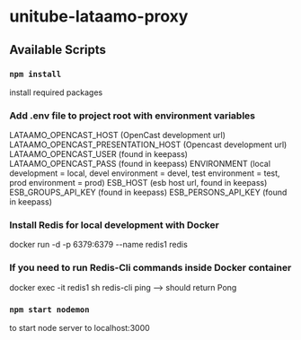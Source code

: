 # unitube-lataamo-proxy

## Available Scripts

### `npm install`
install required packages

### Add .env file to project root with environment variables
LATAAMO_OPENCAST_HOST (OpenCast development url)
LATAAMO_OPENCAST_PRESENTATION_HOST (Opencast development url)
LATAAMO_OPENCAST_USER (found in keepass)
LATAAMO_OPENCAST_PASS (found in keepass)
ENVIRONMENT (local development = local, devel environment = devel, test environment = test, prod environment = prod)
ESB_HOST (esb host url, found in keepass)
ESB_GROUPS_API_KEY (found in keepass)
ESB_PERSONS_API_KEY (found in keepass)

### Install Redis for local development with Docker
docker run -d -p 6379:6379 --name redis1 redis
### If you need to run Redis-Cli commands inside Docker container
docker exec -it redis1 sh
redis-cli
ping --> should return Pong

### `npm start nodemon`
to start node server to localhost:3000 

